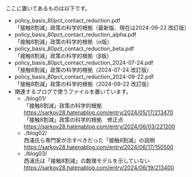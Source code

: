 ここに置いてあるものは以下です。

- policy_basis_80pct_contact_reduction.pdf<br>
「接触8割減」政策の科学的根拠（最新版、現在は2024-09-22 改訂版）
- policy_basis_80pct_contact_reduction_alpha.pdf<br>
「接触8割減」政策の科学的根拠（α版）
- policy_basis_80pct_contact_reduction_beta.pdf<br>
「接触8割減」政策の科学的根拠（β版）
- policy_basis_80pct_contact_reduction_2024-07-24.pdf<br>
「接触8割減」政策の科学的根拠（2024-07-24 改訂版）
- policy_basis_80pct_contact_reduction_2024-09-22.pdf<br>
「接触8割減」政策の科学的根拠（2024-09-22 改訂版）
- 関連するブログで使うファイルを置いています。<br>
  - ./blog01/<br>
    「接触8割減」政策の科学的根拠<br>
     https://sarkov28.hatenablog.com/entry/2024/05/17/213470<br>
    「接触8割減」政策の科学的根拠　修正点<br>
     https://sarkov28.hatenablog.com/entry/2024/06/03/221200
  - ./blog02/<br>
    西浦氏ら専門家が示すべきだった「接触8割減」の説明<br>
    https://sarkov28.hatenablog.com/entry/2024/06/17/150500
  - ./blog03/<br>
    西浦氏は「接触8割減」の数理モデルを示していない<br>
    https://sarkov28.hatenablog.com/entry/2024/06/19/213400

